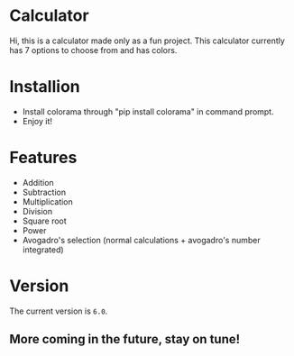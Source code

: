 # Calculator
Hi, this is a calculator made only as a fun project.
This calculator currently has 7 options to choose from and has colors.







# Installion


<ul>
<li>Install colorama through "pip install colorama" in command prompt. </li>
<li>Enjoy it!</li>
</ul>


# Features

<ul>
<li>Addition</li>
<li>Subtraction</li> 
<li>Multiplication</li> 
<li>Division</li> 
<li>Square root</li> 
<li>Power</li> 
<li>Avogadro's selection (normal calculations + avogadro's number integrated)</li>
</ul>


# Version
The current version is `6.0`.
## More coming in the future, stay on tune!
